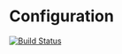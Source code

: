 # Configuration

[![Build Status](https://travis-ci.org/dasuos/Configuration.svg?branch=master)](https://travis-ci.org/dasuos/Configuration)